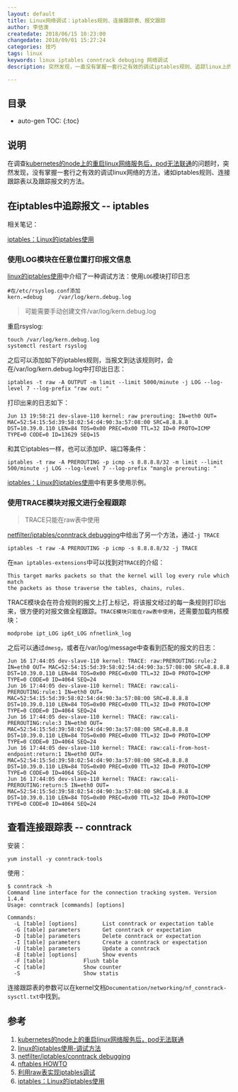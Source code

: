 ```yaml
---
layout: default
title: Linux网络调试：iptables规则、连接跟踪表、报文跟踪
author: 李佶澳
createdate: 2018/06/15 10:23:00
changedate: 2018/09/01 15:27:24
categories: 技巧
tags: linux
keywords: linux iptables conntrack debuging 网络调试
description: 突然发现，一直没有掌握一套行之有效的调试iptables规则、追踪linux上的连接、报文的方法

---
```


## 目录
* auto-gen TOC:
{:toc}

## 说明

在调查[kubernetes的node上的重启linux网络服务后，pod无法联通][1]的问题时，突然发现，没有掌握一套行之有效的调试linux网络的方法，诸如iptables规则、连接跟踪表以及跟踪报文的方法。

## 在iptables中追踪报文 -- iptables

相关笔记：

[iptables：Linux的iptables使用](https://www.lijiaocn.com/%E6%8A%80%E5%B7%A7/2014/04/16/linux-net-iptables.html#%E7%94%A8log%E6%A8%A1%E5%9D%97%E5%9C%A8%E4%BB%BB%E6%84%8F%E4%BD%8D%E7%BD%AE%E6%89%93%E5%8D%B0%E6%8A%A5%E6%96%87)

### 使用LOG模块在任意位置打印报文信息 

[linux的iptables使用][2]中介绍了一种调试方法：使用`LOG`模块打印日志

	#在/etc/rsyslog.conf添加
	kern.=debug     /var/log/kern.debug.log

>可能需要手动创建文件/var/log/kern.debug.log

重启rsyslog:

	touch /var/log/kern.debug.log
	systemctl restart rsyslog

之后可以添加如下的iptables规则，当报文到达该规则时，会在/var/log/kern.debug.log中打印出日志：

	iptables -t raw -A OUTPUT -m limit --limit 5000/minute -j LOG --log-level 7 --log-prefix "raw out: "

打印出来的日志如下：

	Jun 13 19:58:21 dev-slave-110 kernel: raw prerouting: IN=eth0 OUT= MAC=52:54:15:5d:39:58:02:54:d4:90:3a:57:08:00 SRC=8.8.8.8 DST=10.39.0.110 LEN=84 TOS=0x00 PREC=0x00 TTL=32 ID=0 PROTO=ICMP TYPE=0 CODE=0 ID=13629 SEQ=15

和其它iptables一样，也可以添加IP、端口等条件：

	iptables -t raw -A PREROUTING -p icmp -s 8.8.8.8/32 -m limit --limit 500/minute -j LOG --log-level 7 --log-prefix "mangle prerouting: "

[iptables：Linux的iptables使用][6]中有更多使用示例。

### 使用TRACE模块对报文进行全程跟踪

>TRACE只能在raw表中使用

[netfilter/iptables/conntrack debugging][3]中给出了另一个方法，通过`-j TRACE`

	iptables -t raw -A PREROUTING -p icmp -s 8.8.8.8/32 -j TRACE

在`man iptables-extensions`中可以找到对`TRACE`的介绍：

	This target marks packets so that the kernel will log every rule which match
	the packets as those traverse the tables, chains, rules.

TRACE模块会在符合规则的报文上打上标记，将该报文经过的每一条规则打印出来，很方便的对报文做全程跟踪。`TRACE模块只能在raw表中使用`，还需要加载内核模块：

	modprobe ipt_LOG ip6t_LOG nfnetlink_log

之后可以通过`dmesg`，或者在/var/log/message中查看到匹配的报文的日志：

	Jun 16 17:44:05 dev-slave-110 kernel: TRACE: raw:PREROUTING:rule:2 IN=eth0 OUT= MAC=52:54:15:5d:39:58:02:54:d4:90:3a:57:08:00 SRC=8.8.8.8 DST=10.39.0.110 LEN=84 TOS=0x00 PREC=0x00 TTL=32 ID=0 PROTO=ICMP TYPE=0 CODE=0 ID=4064 SEQ=24
	Jun 16 17:44:05 dev-slave-110 kernel: TRACE: raw:cali-PREROUTING:rule:1 IN=eth0 OUT= MAC=52:54:15:5d:39:58:02:54:d4:90:3a:57:08:00 SRC=8.8.8.8 DST=10.39.0.110 LEN=84 TOS=0x00 PREC=0x00 TTL=32 ID=0 PROTO=ICMP TYPE=0 CODE=0 ID=4064 SEQ=24
	Jun 16 17:44:05 dev-slave-110 kernel: TRACE: raw:cali-PREROUTING:rule:3 IN=eth0 OUT= MAC=52:54:15:5d:39:58:02:54:d4:90:3a:57:08:00 SRC=8.8.8.8 DST=10.39.0.110 LEN=84 TOS=0x00 PREC=0x00 TTL=32 ID=0 PROTO=ICMP TYPE=0 CODE=0 ID=4064 SEQ=24
	Jun 16 17:44:05 dev-slave-110 kernel: TRACE: raw:cali-from-host-endpoint:return:1 IN=eth0 OUT= MAC=52:54:15:5d:39:58:02:54:d4:90:3a:57:08:00 SRC=8.8.8.8 DST=10.39.0.110 LEN=84 TOS=0x00 PREC=0x00 TTL=32 ID=0 PROTO=ICMP TYPE=0 CODE=0 ID=4064 SEQ=24
	Jun 16 17:44:05 dev-slave-110 kernel: TRACE: raw:cali-PREROUTING:return:5 IN=eth0 OUT= MAC=52:54:15:5d:39:58:02:54:d4:90:3a:57:08:00 SRC=8.8.8.8 DST=10.39.0.110 LEN=84 TOS=0x00 PREC=0x00 TTL=32 ID=0 PROTO=ICMP TYPE=0 CODE=0 ID=4064 SEQ=24

## 查看连接跟踪表 -- conntrack

安装：

	yum install -y conntrack-tools

使用：

	$ conntrack -h
	Command line interface for the connection tracking system. Version 1.4.4
	Usage: conntrack [commands] [options]
	
	Commands:
	  -L [table] [options]        List conntrack or expectation table
	  -G [table] parameters       Get conntrack or expectation
	  -D [table] parameters       Delete conntrack or expectation
	  -I [table] parameters       Create a conntrack or expectation
	  -U [table] parameters       Update a conntrack
	  -E [table] [options]        Show events
	  -F [table]            Flush table
	  -C [table]            Show counter
	  -S                    Show statis

连接跟踪表的参数可以在kernel文档`Documentation/networking/nf_conntrack-sysctl.txt`中找到。

## 参考

1. [kubernetes的node上的重启linux网络服务后，pod无法联通][1]
2. [linux的iptables使用-调试方法][2]
3. [netfilter/iptables/conntrack debugging][3]
4. [nftables HOWTO][4]
5. [利用raw表实现iptables调试][5]
6. [iptables：Linux的iptables使用][6]

[1]: http://www.lijiaocn.com/%E9%97%AE%E9%A2%98/2018/06/12/Kubernetes-network-restart-not-avalible.html "kubernetes的node上的重启linux网络服务后，pod无法联通" 
[2]: http://www.lijiaocn.com/%E6%8A%80%E5%B7%A7/2014/04/16/linux-net-iptables.html#%E8%B0%83%E8%AF%95%E6%96%B9%E6%B3%95 "linux的iptables使用-调试方法"
[3]: https://strlen.de/talks/nfdebug.pdf "netfilter/iptables/conntrack debugging"
[4]: https://wiki.nftables.org/wiki-nftables/index.php/Main_Page "nftables HOWTO"
[5]: http://www.360doc.com/content/14/1009/11/2633_415482198.shtml "利用raw表实现iptables调试"
[6]: https://www.lijiaocn.com/%E6%8A%80%E5%B7%A7/2014/04/16/linux-net-iptables.html#%E7%94%A8log%E6%A8%A1%E5%9D%97%E5%9C%A8%E4%BB%BB%E6%84%8F%E4%BD%8D%E7%BD%AE%E6%89%93%E5%8D%B0%E6%8A%A5%E6%96%87 "iptables：Linux的iptables使用"
